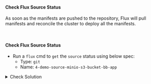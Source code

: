 #### Check Flux Source Status
As soon as the manifests are pushed to the repository, Flux will pull manifests and reconcile the cluster to deploy all the manifests.

<br>

#### Check Flux Source Status
- Run a `flux` cmd to `get` the `source` status using below spec:
    - Type: `git`
    - Name: `4-demo-source-minio-s3-bucket-bb-app`

<details><summary>Check Solution</summary>

```
flux reconcile source git flux-system

flux get source git 4-demo-source-minio-s3-bucket-bb-app
```{{exec}}

</details>

<br>

#### Check Flux Kustomization Status
- Run a `flux` cmd to `get` the `Kustomization` status using below spec:
    - Type: `kustomization`
    - Name: `4-demo-kustomize-minio-s3-bucket-bb-app`

<details><summary>Check Solution</summary>

```
flux get kustomization 4-demo-kustomize-minio-s3-bucket-bb-app
```{{exec}}

</details>

<br>

#### Check Kubernetes Namespace
A new namespace `4-demo` is created
```
k get ns
```{{exec}}

Check the status of deployment, pod, service are in `RUNNING` state
```
k -n 4-demo get all
```{{exec}}

#### Access the application on its NodePort
Now `access/play` Block Buster App - `version 7.4.0` using the below link:

# [Play Block Buster App - 7.4.0]({{TRAFFIC_HOST1_30004}})